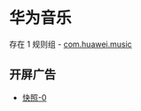 # 华为音乐

存在 1 规则组 - [com.huawei.music](/src/apps/com.huawei.music.ts)

## 开屏广告

- [快照-0](https://gkd-kit.gitee.io/import/12745222)
